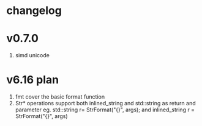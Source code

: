 changelog
====
# v0.7.0
1. simd unicode


# v6.16 plan

1. fmt cover the basic format function
2. Str* operations support both inlined_string and std::string as return and parameter 
eg. std::string r= StrFormat("{}", args); and inlined_string r = StrFormat("{}", args)